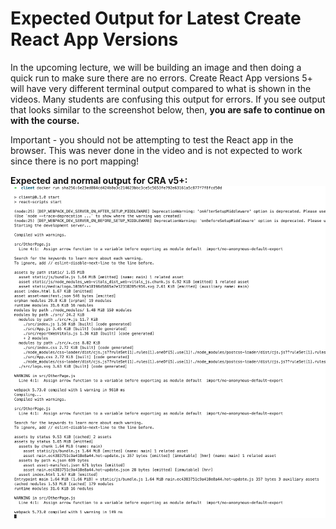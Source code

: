 # Expected Output for Latest Create React App Versions
In the upcoming lecture, we will be building an image and then doing a quick run to make sure there are no errors. Create React App versions 5+ will have very different terminal output compared to what is shown in the videos. Many students are confusing this output for errors. If you see output that looks similar to the screenshot below, then, **you are safe to continue on with the course.**

Important - you should not be attempting to test the React app in the browser. This was never done in the video and is not expected to work since there is no port mapping!

**Expected and normal output for CRA v5+:**
<img src=../../img/09_warning.png>

